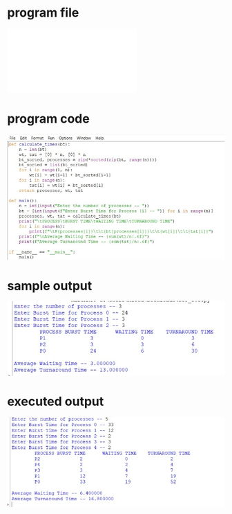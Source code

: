# program file
![program file](SJF_511.py)

# program code 
![program code](SJF_CODE_511.jpg)

# sample output
![sample output](SJF_IO_511.jpg)

# executed output
![executed output](SJF_EO_511.jpg)
